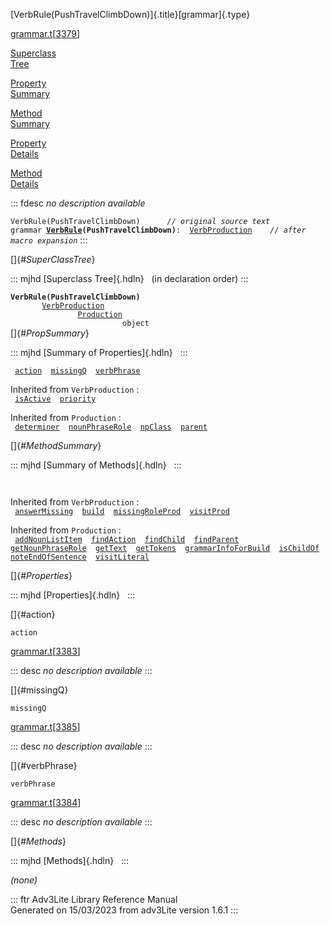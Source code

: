 [VerbRule(PushTravelClimbDown)]{.title}[grammar]{.type}

[grammar.t](../file/grammar.t.html)\[[3379](../source/grammar.t.html#3379)\]

[Superclass\
Tree](#_SuperClassTree_)

[Property\
Summary](#_PropSummary_)

[Method\
Summary](#_MethodSummary_)

[Property\
Details](#_Properties_)

[Method\
Details](#_Methods_)

::: fdesc
*no description available*

`VerbRule(PushTravelClimbDown)      `*`// original source text`*\
`grammar `**[`VerbRule`](../object/VerbRule.html)`(PushTravelClimbDown)`**` :   `[`VerbProduction`](../object/VerbProduction.html)`      `*`// after macro expansion`*
:::

[]{#_SuperClassTree_}

::: mjhd
[Superclass Tree]{.hdln}   (in declaration order)
:::

**`VerbRule(PushTravelClimbDown)`**\
`         `[`VerbProduction`](../object/VerbProduction.html)\
`                 `[`Production`](../object/Production.html)\
`                         object`\
[]{#_PropSummary_}

::: mjhd
[Summary of Properties]{.hdln}  
:::

` `[`action`](#action)`  `[`missingQ`](#missingQ)`  `[`verbPhrase`](#verbPhrase)`  `

Inherited from `VerbProduction` :\
` `[`isActive`](../object/VerbProduction.html#isActive)`  `[`priority`](../object/VerbProduction.html#priority)`  `

Inherited from `Production` :\
` `[`determiner`](../object/Production.html#determiner)`  `[`nounPhraseRole`](../object/Production.html#nounPhraseRole)`  `[`npClass`](../object/Production.html#npClass)`  `[`parent`](../object/Production.html#parent)`  `

[]{#_MethodSummary_}

::: mjhd
[Summary of Methods]{.hdln}  
:::

` `

Inherited from `VerbProduction` :\
` `[`answerMissing`](../object/VerbProduction.html#answerMissing)`  `[`build`](../object/VerbProduction.html#build)`  `[`missingRoleProd`](../object/VerbProduction.html#missingRoleProd)`  `[`visitProd`](../object/VerbProduction.html#visitProd)`  `

Inherited from `Production` :\
` `[`addNounListItem`](../object/Production.html#addNounListItem)`  `[`findAction`](../object/Production.html#findAction)`  `[`findChild`](../object/Production.html#findChild)`  `[`findParent`](../object/Production.html#findParent)`  `[`getNounPhraseRole`](../object/Production.html#getNounPhraseRole)`  `[`getText`](../object/Production.html#getText)`  `[`getTokens`](../object/Production.html#getTokens)`  `[`grammarInfoForBuild`](../object/Production.html#grammarInfoForBuild)`  `[`isChildOf`](../object/Production.html#isChildOf)`  `[`noteEndOfSentence`](../object/Production.html#noteEndOfSentence)`  `[`visitLiteral`](../object/Production.html#visitLiteral)`  `

[]{#_Properties_}

::: mjhd
[Properties]{.hdln}  
:::

[]{#action}

`action`

[grammar.t](../file/grammar.t.html)\[[3383](../source/grammar.t.html#3383)\]

::: desc
*no description available*
:::

[]{#missingQ}

`missingQ`

[grammar.t](../file/grammar.t.html)\[[3385](../source/grammar.t.html#3385)\]

::: desc
*no description available*
:::

[]{#verbPhrase}

`verbPhrase`

[grammar.t](../file/grammar.t.html)\[[3384](../source/grammar.t.html#3384)\]

::: desc
*no description available*
:::

[]{#_Methods_}

::: mjhd
[Methods]{.hdln}  
:::

*(none)*

::: ftr
Adv3Lite Library Reference Manual\
Generated on 15/03/2023 from adv3Lite version 1.6.1
:::
